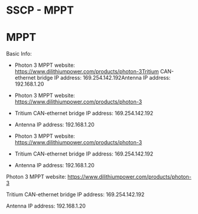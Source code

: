 # SSCP - MPPT

# MPPT

Basic Info:

* Photon 3 MPPT website: https://www.dilithiumpower.com/products/photon-3Tritium CAN-ethernet bridge IP address: 169.254.142.192Antenna IP address: 192.168.1.20
* Photon 3 MPPT website: https://www.dilithiumpower.com/products/photon-3
* Tritium CAN-ethernet bridge IP address: 169.254.142.192
* Antenna IP address: 192.168.1.20

* Photon 3 MPPT website: https://www.dilithiumpower.com/products/photon-3
* Tritium CAN-ethernet bridge IP address: 169.254.142.192
* Antenna IP address: 192.168.1.20

Photon 3 MPPT website: https://www.dilithiumpower.com/products/photon-3

Tritium CAN-ethernet bridge IP address: 169.254.142.192

Antenna IP address: 192.168.1.20

